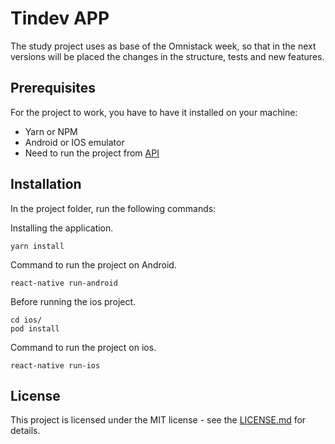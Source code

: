 # Tindev APP

The study project uses as base of the Omnistack week, so that in the next versions will be placed the changes in the structure, tests and new features.

## Prerequisites

For the project to work, you have to have it installed on your machine:

- Yarn or NPM
- Android or IOS emulator
- Need to run the project from [API](https://github.com/renesoaresse/oministack-tindev-api)

## Installation

In the project folder, run the following commands:

Installing the application.

```
yarn install
```

Command to run the project on Android.

```
react-native run-android
```

Before running the ios project.

```
cd ios/
pod install
```

Command to run the project on ios.

```
react-native run-ios
```

## License

This project is licensed under the MIT license - see the [LICENSE.md](LICENSE.md) for details.
